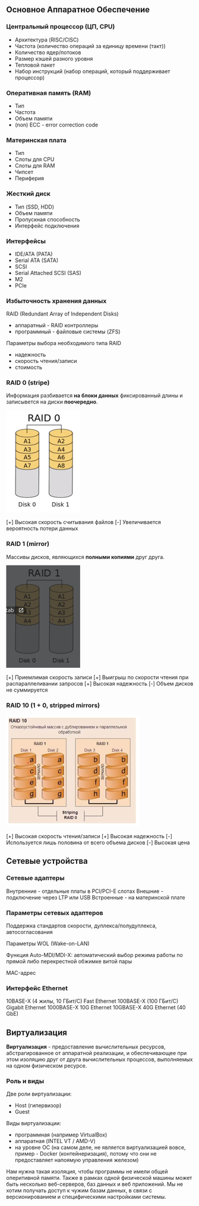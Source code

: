 ## Основное Аппаратное Обеспечение
### Центральный процессор (ЦП, CPU)
- Архитектура (RISC/CISC)
- Частота (количество операций за единицу времени (такт))
- Количество ядер/потоков
- Размер кэшей разного уровня
- Тепловой пакет 
- Набор инструкций (набор операций, который поддерживает процессор)

### Оперативная память (RAM)
- Тип
- Частота
- Объем памяти
- (non) ECC - error correction code

### Материнская плата
- Тип
- Слоты для CPU
- Слоты для RAM
- Чипсет
- Периферия

### Жесткий диск
- Тип (SSD, HDD)
- Объем памяти
- Пропускная способность
- Интерфейс подключения


### Интерфейсы
- IDE/ATA (PATA)
- Serial ATA (SATA)
- SCSI
- Serial Attached SCSI (SAS)
- M2
- PCIe

### Избыточность хранения данных
RAID (Redundant Array of Independent Disks)
- аппаратный - RAID контроллеры
- программный - файловые системы (ZFS)

Параметры выбора необходимого типа RAID
- надежность
- скорость чтения/записи
- стоимость

### RAID 0 (stripe)
Информация разбивается **на блоки данных** фиксированный длины и записывется на диски **поочередно**.

![](/attachments/Pasted%20image%2020241005210218.png)

[+] Высокая скорость считывания файлов
[-] Увеличивается вероятность потери данных

### RAID 1 (mirror)
Массивы дисков, являющихся **полными копиями** друг друга.

![](/attachments/Pasted%20image%2020241005210641.png)

[+] Приемлимая скорость записи
[+] Выигрыш по скорости чтения при распараллеливании запросов
[+] Высокая надежность
[-] Объем дисков не суммируется

### RAID 10 (1 + 0, stripped mirrors)

![](/attachments/Pasted%20image%2020241005210833.png)

[+] Высокая скорость чтения/записи
[+] Высокая надежность
[-] Используется лишь половина от всего объема дисков
[-] Высокая цена

## Сетевые устройства
### Сетевые адаптеры
Внутренние - отдельные платы в PCI/PCI-E слотах
Внешние - подключение через LTP или USB
Встроенные - на материнской плате

### Параметры сетевых адаптеров
Поддержка стандартов скорости, дуплекса/полудуплекса, автосогласования

Параметры WOL (Wake-on-LAN)

Функция Auto-MDI/MDI-X: автоматический выбор режима работы по прямой либо перекрестной обжимке витой пары

MAC-адрес

### Интерфейс Ethernet
10BASE-X (4 жилы, 10 ГБит/C)
Fast Ethernet 100BASE-X (100 ГБит/C)
Gigabit Ethernet 1000BASE-X
10G Ethernet 10GBASE-X
40G Ethernet (40 GbE)

## Виртуализация

**Виртуализация** - предоставление вычислительных ресурсов, абстрагированное от аппаратной реализации, и обеспечивающее при этом изоляцию друг от друга вычислительных процессов, выполняемых на одном физическом ресурсе.

### Роль и виды
Две роли виртуализации:
- Host (гипервизор)
- Guest

Виды виртуализации:
- программная (например VirtualBox)
- аппаратная (INTEL VT / AMD-V)
- на уровне ОС (на самом деле, не является виртуализацией вовсе, пример - Docker (контейнеризация), потому что они не предоставляет напоямую управления железом)

Нам нужна такая изоляция, чтобы программы не имели общей оперитивной памяти. Также в рамках одной физической машины может быть несколько веб-серверов, баз данных и веб приложений. Мы не хотим получать доступ к чужим базам данных, в связи с версионированием и специфическими настройками системы.
